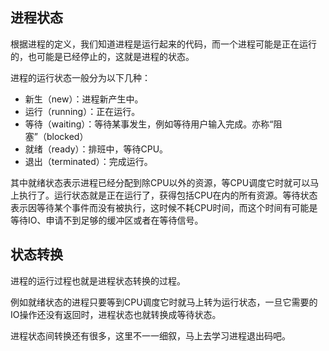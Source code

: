 
## 进程状态

根据进程的定义，我们知道进程是运行起来的代码，而一个进程可能是正在运行的，也可能是已经停止的，这就是进程的状态。

进程的运行状态一般分为以下几种：

* 新生（new）：进程新产生中。
* 运行（running）：正在运行。
* 等待（waiting）：等待某事发生，例如等待用户输入完成。亦称“阻塞”（blocked）
* 就绪（ready）：排班中，等待CPU。
* 退出（terminated）：完成运行。

其中就绪状态表示进程已经分配到除CPU以外的资源，等CPU调度它时就可以马上执行了。运行状态就是正在运行了，获得包括CPU在内的所有资源。等待状态表示因等待某个事件而没有被执行，这时候不耗CPU时间，而这个时间有可能是等待IO、申请不到足够的缓冲区或者在等待信号。

## 状态转换

进程的运行过程也就是进程状态转换的过程。

例如就绪状态的进程只要等到CPU调度它时就马上转为运行状态，一旦它需要的IO操作还没有返回时，进程状态也就转换成等待状态。

进程状态间转换还有很多，这里不一一细叙，马上去学习进程退出码吧。
